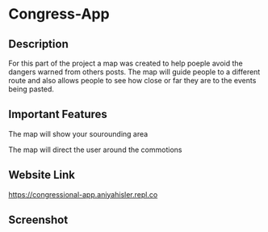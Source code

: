 # Congress-App

## Description

For this part of the project a map was created to help poeple avoid the dangers warned from others posts. 
The map will guide people to a different route and 
also allows people to see how close or far they are to the events being pasted. 

## Important Features 

The map will show your sourounding area

The map will direct the user around the commotions

## Website Link

https://congressional-app.aniyahisler.repl.co 

## Screenshot
